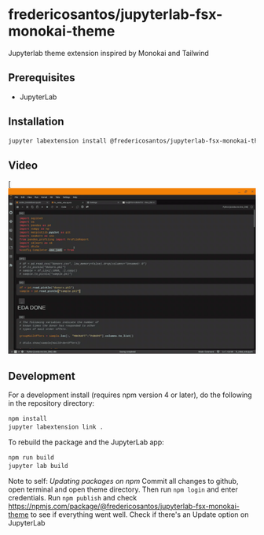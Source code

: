 # fredericosantos/jupyterlab-fsx-monokai-theme

Jupyterlab theme extension inspired by Monokai and Tailwind

## Prerequisites

* JupyterLab

## Installation

```bash
jupyter labextension install @fredericosantos/jupyterlab-fsx-monokai-theme
```

## Video

[![](https://raw.githubusercontent.com/fredericosantos/jupyterlab-fsx-monokai-theme/main/fsx_monokai_theme.gif "Video")


## Development

For a development install (requires npm version 4 or later), do the following in the repository directory:

```bash
npm install
jupyter labextension link .
```

To rebuild the package and the JupyterLab app:

```bash
npm run build
jupyter lab build
```

Note to self: 
*Updating packages on npm*
Commit all changes to github, open terminal and open theme directory. Then run `npm login` and enter credentials. Run `npm publish` and check https://npmjs.com/package/@fredericosantos/jupyterlab-fsx-monokai-theme to see if everything went well. Check if there's an Update option on JupyterLab
